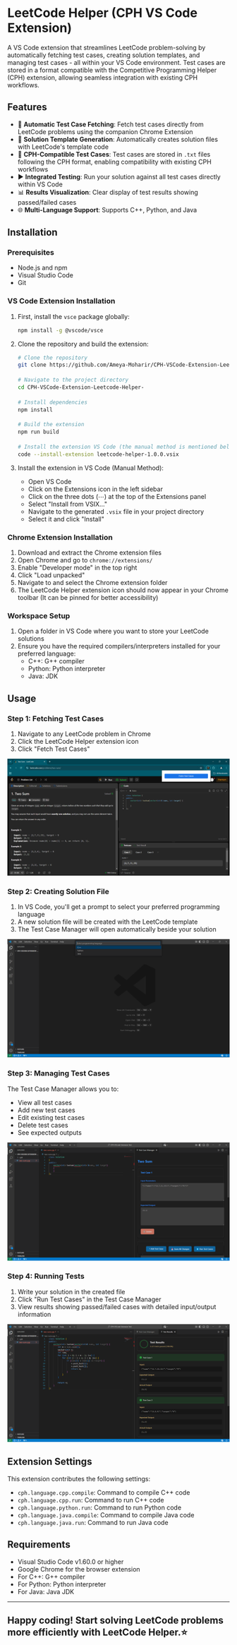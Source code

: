 # LeetCode Helper (CPH VS Code Extension)

A VS Code extension that streamlines LeetCode problem-solving by automatically fetching test cases, creating solution templates, and managing test cases - all within your VS Code environment. Test cases are stored in a format compatible with the Competitive Programming Helper (CPH) extension, allowing seamless integration with existing CPH workflows.

## Features

- 🔄 **Automatic Test Case Fetching**: Fetch test cases directly from LeetCode problems using the companion Chrome Extension
- 📝 **Solution Template Generation**: Automatically creates solution files with LeetCode's template code
- 🧪 **CPH-Compatible Test Cases**: Test cases are stored in `.txt` files following the CPH format, enabling compatibility with existing CPH workflows
- ▶️ **Integrated Testing**: Run your solution against all test cases directly within VS Code
- 📊 **Results Visualization**: Clear display of test results showing passed/failed cases
- 🌐 **Multi-Language Support**: Supports C++, Python, and Java

## Installation

### Prerequisites
- Node.js and npm
- Visual Studio Code
- Git

### VS Code Extension Installation
1. First, install the `vsce` package globally:
   ```bash
   npm install -g @vscode/vsce
   ```

2. Clone the repository and build the extension:
   ```bash
   # Clone the repository
   git clone https://github.com/Ameya-Moharir/CPH-VSCode-Extension-Leetcode-Helper-.git

   # Navigate to the project directory
   cd CPH-VSCode-Extension-Leetcode-Helper-

   # Install dependencies
   npm install

   # Build the extension
   npm run build

   # Install the extension VS Code (the manual method is mentioned below)
   code --install-extension leetcode-helper-1.0.0.vsix
   ```
   

3. Install the extension in VS Code (Manual Method):
   - Open VS Code
   - Click on the Extensions icon in the left sidebar
   - Click on the three dots (⋯) at the top of the Extensions panel
   - Select "Install from VSIX..."
   - Navigate to the generated `.vsix` file in your project directory
   - Select it and click "Install"

### Chrome Extension Installation
1. Download and extract the Chrome extension files
2. Open Chrome and go to `chrome://extensions/`
3. Enable "Developer mode" in the top right
4. Click "Load unpacked"
5. Navigate to and select the Chrome extension folder
6. The LeetCode Helper extension icon should now appear in your Chrome toolbar (It can be pinned for better accessibility)

### Workspace Setup
1. Open a folder in VS Code where you want to store your LeetCode solutions
2. Ensure you have the required compilers/interpreters installed for your preferred language:
   - C++: G++ compiler
   - Python: Python interpreter
   - Java: JDK

## Usage

### Step 1: Fetching Test Cases
1. Navigate to any LeetCode problem in Chrome
2. Click the LeetCode Helper extension icon
3. Click "Fetch Test Cases"

![Fetch Test Cases](images/Fetch-Test-Cases.png)

### Step 2: Creating Solution File
1. In VS Code, you'll get a prompt to select your preferred programming language
2. A new solution file will be created with the LeetCode template
3. The Test Case Manager will open automatically beside your solution

![Language Selection](images/SelectLanguage.png)

### Step 3: Managing Test Cases
The Test Case Manager allows you to:
- View all test cases
- Add new test cases
- Edit existing test cases
- Delete test cases
- See expected outputs

![Test Case Manager](images/TestCaseManager.png)

### Step 4: Running Tests
1. Write your solution in the created file
2. Click "Run Test Cases" in the Test Case Manager
3. View results showing passed/failed cases with detailed input/output information

![Test Results](images/Test-Results.png)

## Extension Settings

This extension contributes the following settings:

* `cph.language.cpp.compile`: Command to compile C++ code
* `cph.language.cpp.run`: Command to run C++ code
* `cph.language.python.run`: Command to run Python code
* `cph.language.java.compile`: Command to compile Java code
* `cph.language.java.run`: Command to run Java code


## Requirements

- Visual Studio Code v1.60.0 or higher
- Google Chrome for the browser extension
- For C++: G++ compiler
- For Python: Python interpreter
- For Java: Java JDK

---

## Happy coding! Start solving LeetCode problems more efficiently with LeetCode Helper.⭐

